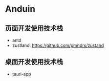 # Anduin

## 页面开发使用技术栈
* antd
* zustland: https://github.com/pmndrs/zustand


## 桌面开发使用技术栈
* tauri-app